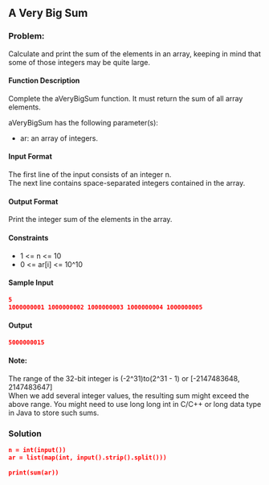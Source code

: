## A Very Big Sum

### Problem:
Calculate and print the sum of the elements in an array, keeping in mind that some of those integers may be quite large.
#### Function Description
Complete the aVeryBigSum function. It must return the sum of all array elements.

aVeryBigSum has the following parameter(s):
  * ar: an array of integers.
#### Input Format
The first line of the input consists of an integer n.         
The next line contains  space-separated integers contained in the array.
#### Output Format
Print the integer sum of the elements in the array.
#### Constraints 
  * 1 <= n <= 10
  * 0 <= ar[i] <= 10^10
#### Sample Input
```json
5
1000000001 1000000002 1000000003 1000000004 1000000005
```
#### Output
```json
5000000015
```
#### Note:
The range of the 32-bit integer is (-2^31)to(2^31 - 1) or [-2147483648, 2147483647]                   
When we add several integer values, the resulting sum might exceed the above range. 
You might need to use long long int in C/C++ or long data type in Java to store such sums.
### Solution 
```json
n = int(input())
ar = list(map(int, input().strip().split()))
    
print(sum(ar))
```
